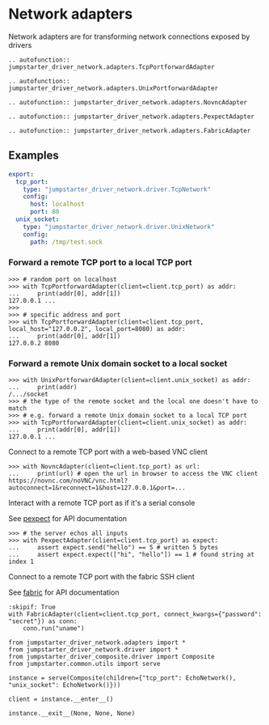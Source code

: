 # Network adapters

Network adapters are for transforming network connections exposed by drivers

```{eval-rst}
.. autofunction:: jumpstarter_driver_network.adapters.TcpPortforwardAdapter
```

```{eval-rst}
.. autofunction:: jumpstarter_driver_network.adapters.UnixPortforwardAdapter
```

```{eval-rst}
.. autofunction:: jumpstarter_driver_network.adapters.NovncAdapter
```

```{eval-rst}
.. autofunction:: jumpstarter_driver_network.adapters.PexpectAdapter
```

```{eval-rst}
.. autofunction:: jumpstarter_driver_network.adapters.FabricAdapter
```

## Examples
```yaml
export:
  tcp_port:
    type: "jumpstarter_driver_network.driver.TcpNetwork"
    config:
      host: localhost
      port: 80
  unix_socket:
    type: "jumpstarter_driver_network.driver.UnixNetwork"
    config:
      path: /tmp/test.sock
```

### Forward a remote TCP port to a local TCP port

```{doctest}
>>> # random port on localhost
>>> with TcpPortforwardAdapter(client=client.tcp_port) as addr:
...     print(addr[0], addr[1])
127.0.0.1 ...
>>>
>>> # specific address and port
>>> with TcpPortforwardAdapter(client=client.tcp_port, local_host="127.0.0.2", local_port=8080) as addr:
...     print(addr[0], addr[1])
127.0.0.2 8080
```

### Forward a remote Unix domain socket to a local socket

```{doctest}
>>> with UnixPortforwardAdapter(client=client.unix_socket) as addr:
...     print(addr)
/.../socket
>>> # the type of the remote socket and the local one doesn't have to match
>>> # e.g. forward a remote Unix domain socket to a local TCP port
>>> with TcpPortforwardAdapter(client=client.unix_socket) as addr:
...     print(addr[0], addr[1])
127.0.0.1 ...
```

Connect to a remote TCP port with a web-based VNC client

```{doctest}
>>> with NovncAdapter(client=client.tcp_port) as url:
...     print(url) # open the url in browser to access the VNC client
https://novnc.com/noVNC/vnc.html?autoconnect=1&reconnect=1&host=127.0.0.1&port=...
```

Interact with a remote TCP port as if it's a serial console

See [pexpect](https://pexpect.readthedocs.io/en/stable/api/fdpexpect.html) for API documentation

```{doctest}
>>> # the server echos all inputs
>>> with PexpectAdapter(client=client.tcp_port) as expect:
...     assert expect.send("hello") == 5 # written 5 bytes
...     assert expect.expect(["hi", "hello"]) == 1 # found string at index 1
```

Connect to a remote TCP port with the fabric SSH client

See [fabric](https://docs.fabfile.org/en/latest/api/connection.html#fabric.connection.Connection) for API documentation

```{testcode}
:skipif: True
with FabricAdapter(client=client.tcp_port, connect_kwargs={"password": "secret"}) as conn:
    conn.run("uname")
```

```{testsetup} *
from jumpstarter_driver_network.adapters import *
from jumpstarter_driver_network.driver import *
from jumpstarter_driver_composite.driver import Composite
from jumpstarter.common.utils import serve

instance = serve(Composite(children={"tcp_port": EchoNetwork(), "unix_socket": EchoNetwork()}))

client = instance.__enter__()
```

```{testcleanup} *
instance.__exit__(None, None, None)
```
